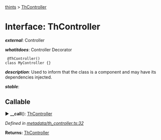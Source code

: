 [thints](../README.md) > [ThController](../interfaces/thcontroller.md)



# Interface: ThController

*__external__*: Controller

*__whatitdoes__*: Controller Decorator

     @ThController()
    class MyController {}

*__description__*: Used to inform that the class is a component and may have its dependencies injected.

*__stable__*: 


## Callable
► **__call**(): [ThController](thcontroller.md)




*Defined in [metadata/th_controller.ts:32](https://github.com/digitalinfluencers/ThinTS/blob/ecc6851/src/metadata/th_controller.ts#L32)*





**Returns:** [ThController](thcontroller.md)





